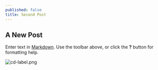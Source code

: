 ```yaml
---
published: false
title: Second Post
---
```

## A New Post

Enter text in [Markdown](http://daringfireball.net/projects/markdown/). Use the toolbar above, or click the **?** button for formatting help.

![cd-label.png]({{site.baseurl}}/static/images/cd-label.png)

